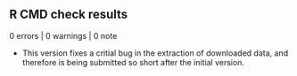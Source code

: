 ## R CMD check results

0 errors | 0 warnings | 0 note

* This version fixes a critial bug in the extraction of downloaded data, and therefore is being submitted so short after the initial version.


